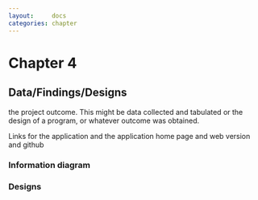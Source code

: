 ```yaml
---
layout:     docs
categories: chapter
---
```


# Chapter 4

## Data/Findings/Designs

the project outcome. This might be data collected and tabulated or the design of
a program, or whatever outcome was obtained.



Links for the application and the application home page and web version and github

### Information diagram

### Designs
